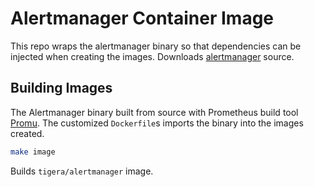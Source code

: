 # Alertmanager Container Image

This repo wraps the alertmanager binary so that dependencies can be injected when creating the images. Downloads [alertmanager](https://github.com/prometheus/alertmanager) source.

## Building Images

The Alertmanager binary built from source with Prometheus build tool [Promu](https://github.com/prometheus/promu). The customized `Dockerfile`s imports the binary into the images created.

```bash
make image
```

Builds `tigera/alertmanager` image.
